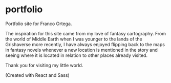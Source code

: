 # portfolio

Portfolio site for Franco Ortega.

The inspiration for this site came from my love of fantasy cartography. From the world of Middle Earth when I was younger to the lands of the Grishaverse more recently, I have always enjoyed flipping back to the maps in fantasy novels whenever a new location is mentioned in the story and seeing where it is located in relation to other places already visited.

Thank you for visiting my little world.

(Created with React and Sass)
